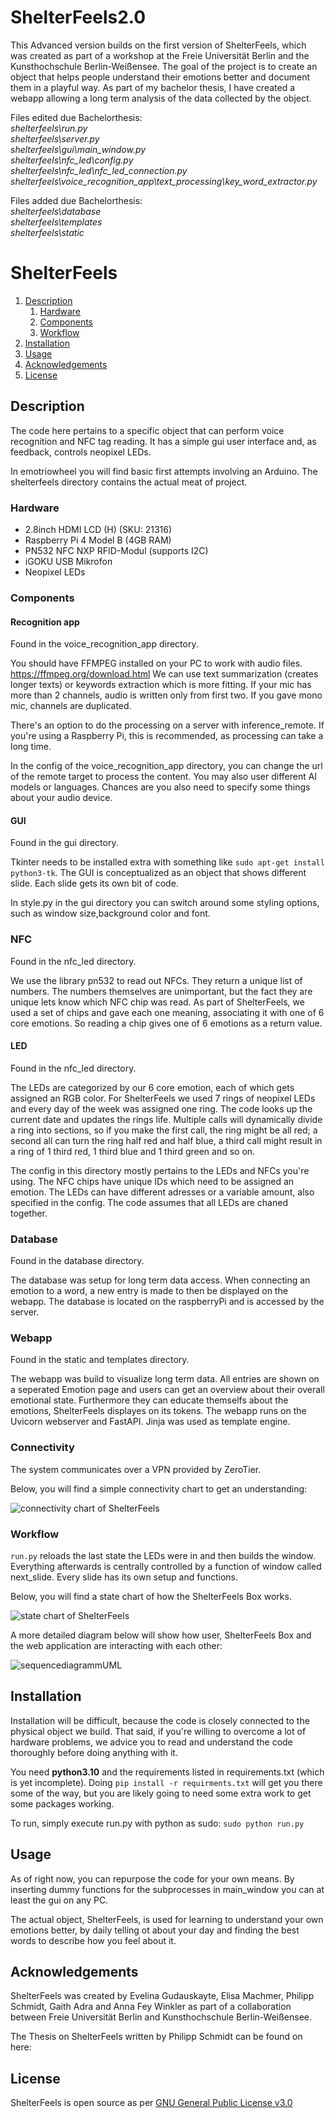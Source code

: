 # ShelterFeels2.0

This Advanced version builds on the first version of ShelterFeels, which was created as part of a workshop at the Freie Universität Berlin and the Kunsthochschule Berlin-Weißensee. The goal of the project is to create an object that helps people understand their emotions better and document them in a playful way. As part of my bachelor thesis, I have created a webapp allowing a long term analysis of the data collected by the object.<br>

Files edited due Bachelorthesis:<br>
*shelterfeels\run.py<br>*
*shelterfeels\server.py<br>*
*shelterfeels\gui\main_window.py<br>*
*shelterfeels\nfc_led\config.py<br>*
*shelterfeels\nfc_led\nfc_led_connection.py<br>*
*shelterfeels\voice_recognition_app\text_processing\key_word_extractor.py<br>*

Files added due Bachelorthesis:<br>
*shelterfeels\database<br>*
*shelterfeels\templates<br>*
*shelterfeels\static<br>*

# ShelterFeels

1. [ Description ](#Description)
   1. [ Hardware ](#Hardware)
   2. [ Components ](#Components)
   3. [ Workflow ](#Workflow)
2. [ Installation ](#Installation)
3. [ Usage ](#Usage)
4. [ Acknowledgements ](#Acknowledgements)
5. [ License ](#License)

## Description

The code here pertains to a specific object that can perform voice recognition and NFC tag reading. It has a simple gui user interface and, as feedback, controls neopixel LEDs.

In emotriowheel you will find basic first attempts involving an Arduino.
The shelterfeels directory contains the actual meat of project.

### Hardware

- 2.8inch HDMI LCD (H) (SKU: 21316)
- Raspberry Pi 4 Model B (4GB RAM)
- PN532 NFC NXP RFID-Modul (supports I2C)
- iGOKU USB Mikrofon
- Neopixel LEDs

### Components

#### Recognition app

Found in the voice_recognition_app directory.

You should have FFMPEG installed on your PC to work with audio files. https://ffmpeg.org/download.html
We can use text summarization (creates longer texts) or keywords extraction which is more fitting.
If your mic has more than 2 channels, audio is written only from first two. If you gave mono mic, channels are duplicated.

There's an option to do the processing on a server with inference_remote. If you're using a Raspberry Pi, this is recommended, as processing can take a long time.

In the config of the voice_recognition_app directory, you can change the url of the remote target to process the content. You may also user different AI models or languages. Chances are you also need to specify some things about your audio device.

#### GUI

Found in the gui directory.

Tkinter needs to be installed extra with something like `sudo apt-get install python3-tk`.
The GUI is conceptualized as an object that shows different slide. Each slide gets its own bit of code.

In style.py in the gui directory you can switch around some styling options, such as window size,background color and font.

### NFC

Found in the nfc_led directory.

We use the library pn532 to read out NFCs. They return a unique list of numbers. The numbers themselves are unimportant, but the fact they are unique lets know which NFC chip was read. As part of ShelterFeels, we used a set of chips and gave each one meaning, associating it with one of 6 core emotions. So reading a chip gives one of 6 emotions as a return value.

#### LED

Found in the nfc_led directory.

The LEDs are categorized by our 6 core emotion, each of which gets assigned an RGB color. For ShelterFeels we used 7 rings of neopixel LEDs and every day of the week was assigned one ring. The code looks up the current date and updates the rings life. Multiple calls will dynamically divide a ring into sections, so if you make the first call, the ring might be all red; a second all can turn the ring half red and half blue, a third call might result in a ring of 1 third red, 1 third blue and 1 third green and so on.

The config in this directory mostly pertains to the LEDs and NFCs you're using. The NFC chips have unique IDs which need to be assigned an emotion. The LEDs can have different adresses or a variable amount, also specified in the config. The code assumes that all LEDs are chaned together.

### Database

Found in the database directory.

The database was setup for long term data access. When connecting an emotion to a word, a new entry is made to then be displayed on the webapp. The database is located on the raspberryPi and is accessed by the server.

### Webapp

Found in the static and templates directory.

The webapp was build to visualize long term data. All entries are shown on a seperated Emotion page and users can get an overview about their overall emotional state. Furthermore they can educate themselfs about the emotions, ShelterFeels displayes on its tokens. The webapp runs on the Uvicorn webserver and FastAPI. Jinja was used as template engine.

### Connectivity

The system communicates over a VPN provided by ZeroTier.

Below, you will find a simple connectivity chart to get an understanding:

![connectivity chart of ShelterFeels](connectivitydiagram.png)

### Workflow

`run.py` reloads the last state the LEDs were in and then builds the window. Everything afterwards is centrally controlled by a function of window called next_slide. Every slide has its own setup and functions.

Below, you will find a state chart of how the ShelterFeels Box works.

![state chart of ShelterFeels](shelterfeels_state_chart.png)

A more detailed diagram below will show how user, ShelterFeels Box and the web application are interacting with each other:

![sequencediagrammUML](sequencediagrammUML.svg)

## Installation

Installation will be difficult, because the code is closely connected to the physical object we build. That said, if you're willing to overcome a lot of hardware problems, we advice you to read and understand the code thoroughly before doing anything with it.

You need **python3.10** and the requirements listed in requirements.txt (which is yet incomplete). Doing `pip install -r requirments.txt` will get you there some of the way, but you are likely going to need some extra work to get some packages working.

To run, simply execute run.py with python as sudo: `sudo python run.py`

## Usage

As of right now, you can repurpose the code for your own means. By inserting dummy functions for the subprocesses in main_window you can at least the gui on any PC.

The actual object, ShelterFeels, is used for learning to understand your own emotions better, by daily telling ot about your day and finding the best words to describe how you feel about it.

## Acknowledgements

ShelterFeels was created by Evelina Gudauskayte, Elisa Machmer, Philipp Schmidt, Gaith Adra and Anna Fey Winkler as part of a collaboration between Freie Universität Berlin and Kunsthochschule Berlin-Weißensee.

The Thesis on ShelterFeels written by Philipp Schmidt can be found on here:

## License

ShelterFeels is open source as per [GNU General Public License v3.0](LICENSE)
